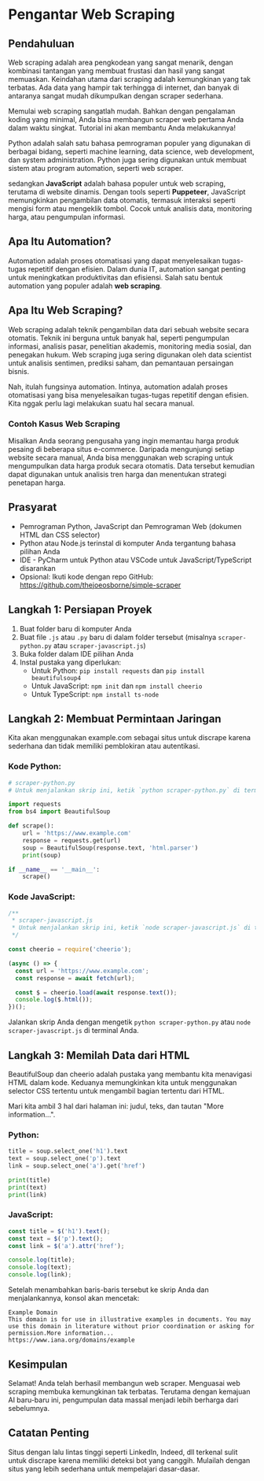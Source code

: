 # Pengantar Web Scraping

## Pendahuluan
Web scraping adalah area pengkodean yang sangat menarik, dengan kombinasi tantangan yang membuat frustasi dan hasil yang sangat memuaskan. Keindahan utama dari scraping adalah kemungkinan yang tak terbatas. Ada data yang hampir tak terhingga di internet, dan banyak di antaranya sangat mudah dikumpulkan dengan scraper sederhana.

Memulai web scraping sangatlah mudah. Bahkan dengan pengalaman koding yang minimal, Anda bisa membangun scraper web pertama Anda dalam waktu singkat. Tutorial ini akan membantu Anda melakukannya!

Python adalah salah satu bahasa pemrograman populer yang digunakan di berbagai bidang, seperti machine learning, data science, web development, dan system administration. Python juga sering digunakan untuk membuat sistem atau program automation, seperti web scraper.

sedangkan **JavaScript** adalah bahasa populer untuk web scraping, terutama di website dinamis. Dengan tools seperti **Puppeteer**, JavaScript memungkinkan pengambilan data otomatis, termasuk interaksi seperti mengisi form atau mengeklik tombol. Cocok untuk analisis data, monitoring harga, atau pengumpulan informasi.

## Apa Itu Automation?

Automation adalah proses otomatisasi yang dapat menyelesaikan tugas-tugas repetitif dengan efisien. Dalam dunia IT, automation sangat penting untuk meningkatkan produktivitas dan efisiensi. Salah satu bentuk automation yang populer adalah **web scraping**.

## Apa Itu Web Scraping?

Web scraping adalah teknik pengambilan data dari sebuah website secara otomatis. Teknik ini berguna untuk banyak hal, seperti pengumpulan informasi, analisis pasar, penelitian akademis, monitoring media sosial, dan penegakan hukum. Web scraping juga sering digunakan oleh data scientist untuk analisis sentimen, prediksi saham, dan pemantauan persaingan bisnis.

Nah, itulah fungsinya automation. Intinya, automation adalah proses otomatisasi yang bisa menyelesaikan tugas-tugas repetitif dengan efisien. Kita nggak perlu lagi melakukan suatu hal secara manual.

### Contoh Kasus Web Scraping

Misalkan Anda seorang pengusaha yang ingin memantau harga produk pesaing di beberapa situs e-commerce. Daripada mengunjungi setiap website secara manual, Anda bisa menggunakan web scraping untuk mengumpulkan data harga produk secara otomatis. Data tersebut kemudian dapat digunakan untuk analisis tren harga dan menentukan strategi penetapan harga.

## Prasyarat
- Pemrograman Python, JavaScript dan Pemrograman Web (dokumen HTML dan CSS selector)
- Python atau Node.js terinstal di komputer Anda tergantung bahasa pilihan Anda
- IDE - PyCharm untuk Python atau VSCode untuk JavaScript/TypeScript disarankan
- Opsional: Ikuti kode dengan repo GitHub: https://github.com/thejoeosborne/simple-scraper

## Langkah 1: Persiapan Proyek
1. Buat folder baru di komputer Anda
2. Buat file `.js` atau `.py` baru di dalam folder tersebut (misalnya `scraper-python.py` atau `scraper-javascript.js`)
3. Buka folder dalam IDE pilihan Anda
4. Instal pustaka yang diperlukan:
   - Untuk Python: `pip install requests` dan `pip install beautifulsoup4`
   - Untuk JavaScript: `npm init` dan `npm install cheerio`
   - Untuk TypeScript: `npm install ts-node`

## Langkah 2: Membuat Permintaan Jaringan
Kita akan menggunakan example.com sebagai situs untuk discrape karena sederhana dan tidak memiliki pemblokiran atau autentikasi.

### Kode Python:
```python
# scraper-python.py
# Untuk menjalankan skrip ini, ketik `python scraper-python.py` di terminal

import requests
from bs4 import BeautifulSoup

def scrape():
    url = 'https://www.example.com'
    response = requests.get(url)
    soup = BeautifulSoup(response.text, 'html.parser')
    print(soup)

if __name__ == '__main__':
    scrape()
```

### Kode JavaScript:
```javascript
/**
 * scraper-javascript.js
 * Untuk menjalankan skrip ini, ketik `node scraper-javascript.js` di terminal
 */

const cheerio = require('cheerio');

(async () => {
  const url = 'https://www.example.com';
  const response = await fetch(url);

  const $ = cheerio.load(await response.text());
  console.log($.html());
})();
```

Jalankan skrip Anda dengan mengetik `python scraper-python.py` atau `node scraper-javascript.js` di terminal Anda.

## Langkah 3: Memilah Data dari HTML
BeautifulSoup dan cheerio adalah pustaka yang membantu kita menavigasi HTML dalam kode. Keduanya memungkinkan kita untuk menggunakan selector CSS tertentu untuk mengambil bagian tertentu dari HTML.

Mari kita ambil 3 hal dari halaman ini: judul, teks, dan tautan "More information...".

### Python:
```python
title = soup.select_one('h1').text
text = soup.select_one('p').text
link = soup.select_one('a').get('href')

print(title)
print(text)
print(link)
```

### JavaScript:
```javascript
const title = $('h1').text();
const text = $('p').text();
const link = $('a').attr('href');

console.log(title);
console.log(text);
console.log(link);
```

Setelah menambahkan baris-baris tersebut ke skrip Anda dan menjalankannya, konsol akan mencetak:
```
Example Domain
This domain is for use in illustrative examples in documents. You may use this domain in literature without prior coordination or asking for permission.More information...
https://www.iana.org/domains/example
```

## Kesimpulan
Selamat! Anda telah berhasil membangun web scraper. Menguasai web scraping membuka kemungkinan tak terbatas. Terutama dengan kemajuan AI baru-baru ini, pengumpulan data massal menjadi lebih berharga dari sebelumnya.

## Catatan Penting
Situs dengan lalu lintas tinggi seperti LinkedIn, Indeed, dll terkenal sulit untuk discrape karena memiliki deteksi bot yang canggih. Mulailah dengan situs yang lebih sederhana untuk mempelajari dasar-dasar.
